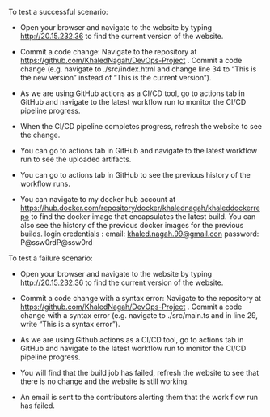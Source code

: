 To test a successful scenario:
- Open your browser and navigate to the website by typing http://20.15.232.36 to find the current version of the website.

- Commit a code change:
Navigate to the repository at https://github.com/KhaledNagah/DevOps-Project . Commit a code change (e.g. navigate to ./src/index.html and change line 34 to “This is the new version” instead of “This is the current version”).

- As we are using GitHub actions as a CI/CD tool, go to actions tab in GitHub and navigate to the latest workflow run to monitor the CI/CD pipeline progress.

- When the CI/CD pipeline completes progress, refresh the website to see the change.

- You can go to actions tab in GitHub and navigate to the latest workflow run to see the uploaded artifacts.

- You can go to actions tab in GitHub to see the previous history of the workflow runs.

- You can navigate to my docker hub account at https://hub.docker.com/repository/docker/khalednagah/khaleddockerrepo to find the docker image that encapsulates the latest build. You can also see the history of the previous docker images for the previous builds.
login credentials :
email: khaled.nagah.99@gmail.con
password: P@ssw0rdP@ssw0rd 


To test a failure scenario:

- Open your browser and navigate to the website by typing http://20.15.232.36 to find the current version of the website.

- Commit a code change with a syntax error:
Navigate to the repository at https://github.com/KhaledNagah/DevOps-Project . Commit a code change with a syntax error (e.g. navigate to ./src/main.ts and in line 29, write “This is a syntax error”).

- As we are using Github actions as a CI/CD tool, go to actions tab in GitHub and navigate to the latest workflow run to monitor the CI/CD pipeline progress.

- You will find that the build job has failed, refresh the website to see that there is no change and the website is still working.


- An email is sent to the contributors alerting them that the work flow run has failed.
